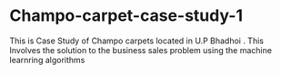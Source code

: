 # Champo-carpet-case-study-1
This is Case Study of Champo carpets located in U.P Bhadhoi . This Involves the solution to the business sales problem using the machine learnring algorithms
